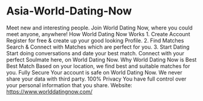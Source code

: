 # Asia-World-Dating-Now
Meet new and interesting people. Join World Dating Now, where you could meet anyone, anywhere!  How World Dating Now Works 1. Create Account Register for free &amp; create up your good looking Profile. 2. Find Matches Search &amp; Connect with Matches which are perfect for you. 3. Start Dating Start doing conversations and date your best match.  Connect with your perfect Soulmate here, on World Dating Now.  Why World Dating Now is Best Best Match Based on your location, we find best and suitable matches for you. Fully Secure Your account is safe on World Dating Now. We never share your data with third party. 100% Privacy You have full control over your personal information that you share. Website: https://www.worlddatingnow.com/
